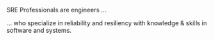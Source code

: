 SRE Professionals are engineers ...

... who specialize in reliability and resiliency with knowledge & skills in software and systems.






